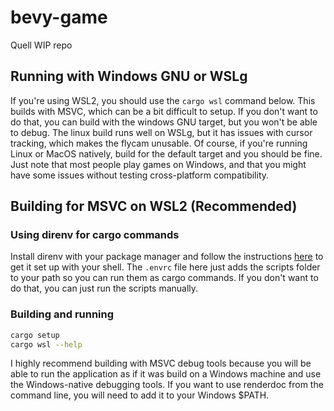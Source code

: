 # bevy-game

Quell WIP repo

## Running with Windows GNU or WSLg

If you're using WSL2, you should use the `cargo wsl` command below. This builds with MSVC, which can be a bit difficult to setup. If you don't want to do that, you can build with the windows GNU target, but you won't be able to debug. The linux build runs well on WSLg, but it has issues with cursor tracking, which makes the flycam unusable. Of course, if you're running Linux or MacOS natively, build for the default target and you should be fine. Just note that most people play games on Windows, and that you might have some issues without testing cross-platform compatibility.

## Building for MSVC on WSL2 (Recommended)

### Using direnv for cargo commands

Install direnv with your package manager and follow the instructions [here](https://direnv.net/docs/hook.html) to get it set up with your shell. The `.envrc` file here just adds the scripts folder to your path so you can run them as cargo commands. If you don't want to do that, you can just run the scripts manually.

### Building and running

```sh
cargo setup
cargo wsl --help
```

I highly recommend building with MSVC debug tools because you will be able to run the application as if it was build on a Windows machine and use the Windows-native debugging tools. If you want to use renderdoc from the command line, you will need to add it to your Windows $PATH.

